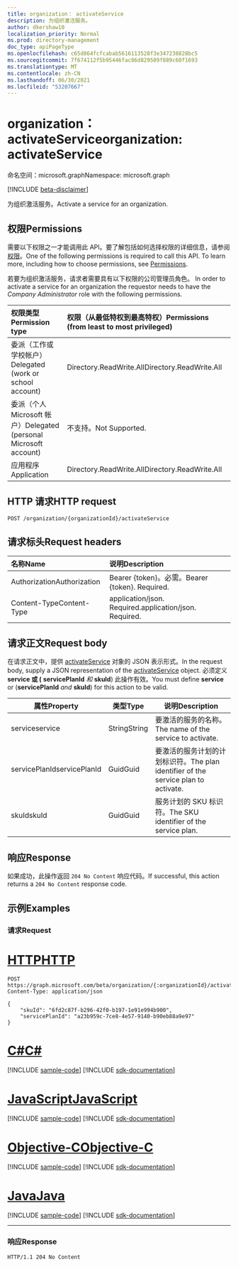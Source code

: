 ```yaml
---
title: organization： activateService
description: 为组织激活服务。
author: dkershaw10
localization_priority: Normal
ms.prod: directory-management
doc_type: apiPageType
ms.openlocfilehash: c65d864fcfcabab5616113528f3e347238828bc5
ms.sourcegitcommit: 7f674112f5b95446fac86d829509f889c60f1693
ms.translationtype: MT
ms.contentlocale: zh-CN
ms.lasthandoff: 06/30/2021
ms.locfileid: "53207667"
---
```

# <a name="organization-activateservice"></a><span data-ttu-id="ae7a6-103">organization： activateService</span><span class="sxs-lookup"><span data-stu-id="ae7a6-103">organization: activateService</span></span>

<span data-ttu-id="ae7a6-104">命名空间：microsoft.graph</span><span class="sxs-lookup"><span data-stu-id="ae7a6-104">Namespace: microsoft.graph</span></span>

[!INCLUDE [beta-disclaimer](../../includes/beta-disclaimer.md)]

<span data-ttu-id="ae7a6-105">为组织激活服务。</span><span class="sxs-lookup"><span data-stu-id="ae7a6-105">Activate a service for an organization.</span></span>

## <a name="permissions"></a><span data-ttu-id="ae7a6-106">权限</span><span class="sxs-lookup"><span data-stu-id="ae7a6-106">Permissions</span></span>
<span data-ttu-id="ae7a6-p101">需要以下权限之一才能调用此 API。要了解包括如何选择权限的详细信息，请参阅[权限](/graph/permissions-reference)。</span><span class="sxs-lookup"><span data-stu-id="ae7a6-p101">One of the following permissions is required to call this API. To learn more, including how to choose permissions, see [Permissions](/graph/permissions-reference).</span></span>

<span data-ttu-id="ae7a6-109">若要为组织激活服务，请求者需要具有以下权限的公司管理员角色。 </span><span class="sxs-lookup"><span data-stu-id="ae7a6-109">In order to activate a service for an organization the requestor needs to have the _Company Administrator_ role with the following permissions.</span></span>

|<span data-ttu-id="ae7a6-110">权限类型</span><span class="sxs-lookup"><span data-stu-id="ae7a6-110">Permission type</span></span>|<span data-ttu-id="ae7a6-111">权限（从最低特权到最高特权）</span><span class="sxs-lookup"><span data-stu-id="ae7a6-111">Permissions (from least to most privileged)</span></span>|
| :--- | :--- |
| <span data-ttu-id="ae7a6-112">委派（工作或学校帐户）</span><span class="sxs-lookup"><span data-stu-id="ae7a6-112">Delegated (work or school account)</span></span> | <span data-ttu-id="ae7a6-113">Directory.ReadWrite.All</span><span class="sxs-lookup"><span data-stu-id="ae7a6-113">Directory.ReadWrite.All</span></span>|
| <span data-ttu-id="ae7a6-114">委派（个人 Microsoft 帐户）</span><span class="sxs-lookup"><span data-stu-id="ae7a6-114">Delegated (personal Microsoft account)</span></span> | <span data-ttu-id="ae7a6-115">不支持。</span><span class="sxs-lookup"><span data-stu-id="ae7a6-115">Not Supported.</span></span> |
| <span data-ttu-id="ae7a6-116">应用程序</span><span class="sxs-lookup"><span data-stu-id="ae7a6-116">Application</span></span> | <span data-ttu-id="ae7a6-117">Directory.ReadWrite.All</span><span class="sxs-lookup"><span data-stu-id="ae7a6-117">Directory.ReadWrite.All</span></span>|


## <a name="http-request"></a><span data-ttu-id="ae7a6-118">HTTP 请求</span><span class="sxs-lookup"><span data-stu-id="ae7a6-118">HTTP request</span></span>

<!-- {
  "blockType": "ignored"
}
-->
``` http
POST /organization/{organizationId}/activateService
```

## <a name="request-headers"></a><span data-ttu-id="ae7a6-119">请求标头</span><span class="sxs-lookup"><span data-stu-id="ae7a6-119">Request headers</span></span>
|<span data-ttu-id="ae7a6-120">名称</span><span class="sxs-lookup"><span data-stu-id="ae7a6-120">Name</span></span>|<span data-ttu-id="ae7a6-121">说明</span><span class="sxs-lookup"><span data-stu-id="ae7a6-121">Description</span></span>|
|:---|:---|
|<span data-ttu-id="ae7a6-122">Authorization</span><span class="sxs-lookup"><span data-stu-id="ae7a6-122">Authorization</span></span>|<span data-ttu-id="ae7a6-p102">Bearer {token}。必需。</span><span class="sxs-lookup"><span data-stu-id="ae7a6-p102">Bearer {token}. Required.</span></span>|
|<span data-ttu-id="ae7a6-125">Content-Type</span><span class="sxs-lookup"><span data-stu-id="ae7a6-125">Content-Type</span></span>|<span data-ttu-id="ae7a6-p103">application/json. Required.</span><span class="sxs-lookup"><span data-stu-id="ae7a6-p103">application/json. Required.</span></span>|

## <a name="request-body"></a><span data-ttu-id="ae7a6-128">请求正文</span><span class="sxs-lookup"><span data-stu-id="ae7a6-128">Request body</span></span>
<span data-ttu-id="ae7a6-129">在请求正文中，提供 [activateService](../resources/activateService.md) 对象的 JSON 表示形式。</span><span class="sxs-lookup"><span data-stu-id="ae7a6-129">In the request body, supply a JSON representation of the [activateService](../resources/activateService.md) object.</span></span>
<span data-ttu-id="ae7a6-130">必须定义 **service 或 (** **servicePlanId** _和_ **skuId**) 此操作有效。</span><span class="sxs-lookup"><span data-stu-id="ae7a6-130">You must define **service** or (**servicePlanId** _and_ **skuId**) for this action to be valid.</span></span>

| <span data-ttu-id="ae7a6-131">属性</span><span class="sxs-lookup"><span data-stu-id="ae7a6-131">Property</span></span>         | <span data-ttu-id="ae7a6-132">类型</span><span class="sxs-lookup"><span data-stu-id="ae7a6-132">Type</span></span>         | <span data-ttu-id="ae7a6-133">说明</span><span class="sxs-lookup"><span data-stu-id="ae7a6-133">Description</span></span>                           |
| ----------------- | ------------ | ------------------------------------- |
| <span data-ttu-id="ae7a6-134">service</span><span class="sxs-lookup"><span data-stu-id="ae7a6-134">service</span></span>| <span data-ttu-id="ae7a6-135">String</span><span class="sxs-lookup"><span data-stu-id="ae7a6-135">String</span></span> | <span data-ttu-id="ae7a6-136">要激活的服务的名称。</span><span class="sxs-lookup"><span data-stu-id="ae7a6-136">The name of the service to activate.</span></span> |
| <span data-ttu-id="ae7a6-137">servicePlanId</span><span class="sxs-lookup"><span data-stu-id="ae7a6-137">servicePlanId</span></span> | <span data-ttu-id="ae7a6-138">Guid</span><span class="sxs-lookup"><span data-stu-id="ae7a6-138">Guid</span></span> | <span data-ttu-id="ae7a6-139">要激活的服务计划的计划标识符。</span><span class="sxs-lookup"><span data-stu-id="ae7a6-139">The plan identifier of the service plan to activate.</span></span> |
| <span data-ttu-id="ae7a6-140">skuId</span><span class="sxs-lookup"><span data-stu-id="ae7a6-140">skuId</span></span> | <span data-ttu-id="ae7a6-141">Guid</span><span class="sxs-lookup"><span data-stu-id="ae7a6-141">Guid</span></span> | <span data-ttu-id="ae7a6-142">服务计划的 SKU 标识符。</span><span class="sxs-lookup"><span data-stu-id="ae7a6-142">The SKU identifier of the service plan.</span></span> |

## <a name="response"></a><span data-ttu-id="ae7a6-143">响应</span><span class="sxs-lookup"><span data-stu-id="ae7a6-143">Response</span></span>

<span data-ttu-id="ae7a6-144">如果成功，此操作返回 `204 No Content` 响应代码。</span><span class="sxs-lookup"><span data-stu-id="ae7a6-144">If successful, this action returns a `204 No Content` response code.</span></span>

## <a name="examples"></a><span data-ttu-id="ae7a6-145">示例</span><span class="sxs-lookup"><span data-stu-id="ae7a6-145">Examples</span></span>

### <a name="request"></a><span data-ttu-id="ae7a6-146">请求</span><span class="sxs-lookup"><span data-stu-id="ae7a6-146">Request</span></span>

# <a name="http"></a>[<span data-ttu-id="ae7a6-147">HTTP</span><span class="sxs-lookup"><span data-stu-id="ae7a6-147">HTTP</span></span>](#tab/http)
<!-- {
  "blockType": "request",
  "name": "organization_activateservice"
}
-->
``` http
POST https://graph.microsoft.com/beta/organization/{:organizationId}/activateService
Content-Type: application/json

{
    "skuId": "6fd2c87f-b296-42f0-b197-1e91e994b900",
    "servicePlanId": "a23b959c-7ce8-4e57-9140-b90eb88a9e97"
}
```
# <a name="c"></a>[<span data-ttu-id="ae7a6-148">C#</span><span class="sxs-lookup"><span data-stu-id="ae7a6-148">C#</span></span>](#tab/csharp)
[!INCLUDE [sample-code](../includes/snippets/csharp/organization-activateservice-csharp-snippets.md)]
[!INCLUDE [sdk-documentation](../includes/snippets/snippets-sdk-documentation-link.md)]

# <a name="javascript"></a>[<span data-ttu-id="ae7a6-149">JavaScript</span><span class="sxs-lookup"><span data-stu-id="ae7a6-149">JavaScript</span></span>](#tab/javascript)
[!INCLUDE [sample-code](../includes/snippets/javascript/organization-activateservice-javascript-snippets.md)]
[!INCLUDE [sdk-documentation](../includes/snippets/snippets-sdk-documentation-link.md)]

# <a name="objective-c"></a>[<span data-ttu-id="ae7a6-150">Objective-C</span><span class="sxs-lookup"><span data-stu-id="ae7a6-150">Objective-C</span></span>](#tab/objc)
[!INCLUDE [sample-code](../includes/snippets/objc/organization-activateservice-objc-snippets.md)]
[!INCLUDE [sdk-documentation](../includes/snippets/snippets-sdk-documentation-link.md)]

# <a name="java"></a>[<span data-ttu-id="ae7a6-151">Java</span><span class="sxs-lookup"><span data-stu-id="ae7a6-151">Java</span></span>](#tab/java)
[!INCLUDE [sample-code](../includes/snippets/java/organization-activateservice-java-snippets.md)]
[!INCLUDE [sdk-documentation](../includes/snippets/snippets-sdk-documentation-link.md)]

---


### <a name="response"></a><span data-ttu-id="ae7a6-152">响应</span><span class="sxs-lookup"><span data-stu-id="ae7a6-152">Response</span></span>
<!-- {
  "blockType": "response",
  "truncated": true
}
-->
``` http
HTTP/1.1 204 No Content
```
